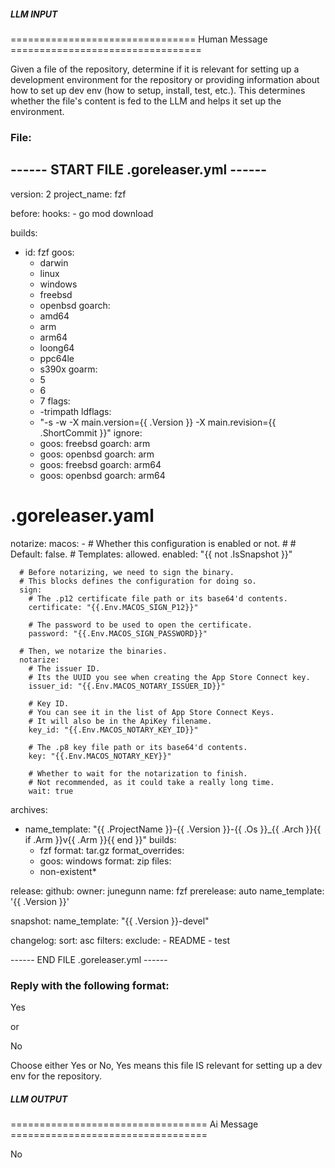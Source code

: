 ##### LLM INPUT #####
================================ Human Message =================================

Given a file of the repository, determine if it is relevant for setting up a development environment for the repository or providing information about how to set up dev env (how to setup, install, test, etc.). This determines whether the file's content is fed to the LLM and helps it set up the environment.

### File:
------ START FILE .goreleaser.yml ------
---
version: 2
project_name: fzf

before:
  hooks:
    - go mod download

builds:
  - id: fzf
    goos:
      - darwin
      - linux
      - windows
      - freebsd
      - openbsd
    goarch:
      - amd64
      - arm
      - arm64
      - loong64
      - ppc64le
      - s390x
    goarm:
      - 5
      - 6
      - 7
    flags:
      - -trimpath
    ldflags:
      - "-s -w -X main.version={{ .Version }} -X main.revision={{ .ShortCommit }}"
    ignore:
      - goos: freebsd
        goarch: arm
      - goos: openbsd
        goarch: arm
      - goos: freebsd
        goarch: arm64
      - goos: openbsd
        goarch: arm64

# .goreleaser.yaml
notarize:
  macos:
    - # Whether this configuration is enabled or not.
      #
      # Default: false.
      # Templates: allowed.
      enabled: "{{ not .IsSnapshot }}"

      # Before notarizing, we need to sign the binary.
      # This blocks defines the configuration for doing so.
      sign:
        # The .p12 certificate file path or its base64'd contents.
        certificate: "{{.Env.MACOS_SIGN_P12}}"

        # The password to be used to open the certificate.
        password: "{{.Env.MACOS_SIGN_PASSWORD}}"

      # Then, we notarize the binaries.
      notarize:
        # The issuer ID.
        # Its the UUID you see when creating the App Store Connect key.
        issuer_id: "{{.Env.MACOS_NOTARY_ISSUER_ID}}"

        # Key ID.
        # You can see it in the list of App Store Connect Keys.
        # It will also be in the ApiKey filename.
        key_id: "{{.Env.MACOS_NOTARY_KEY_ID}}"

        # The .p8 key file path or its base64'd contents.
        key: "{{.Env.MACOS_NOTARY_KEY}}"

        # Whether to wait for the notarization to finish.
        # Not recommended, as it could take a really long time.
        wait: true

archives:
  - name_template: "{{ .ProjectName }}-{{ .Version }}-{{ .Os }}_{{ .Arch }}{{ if .Arm }}v{{ .Arm }}{{ end }}"
    builds:
      - fzf
    format: tar.gz
    format_overrides:
      - goos: windows
        format: zip
    files:
      - non-existent*

release:
  github:
    owner: junegunn
    name: fzf
  prerelease: auto
  name_template: '{{ .Version }}'

snapshot:
  name_template: "{{ .Version }}-devel"

changelog:
  sort: asc
  filters:
    exclude:
      - README
      - test

------ END FILE .goreleaser.yml ------

### Reply with the following format:

<rel>Yes</rel>

or

<rel>No</rel>

Choose either Yes or No, Yes means this file IS relevant for setting up a dev env for the repository.

##### LLM OUTPUT #####
================================== Ai Message ==================================

<rel>No</rel>